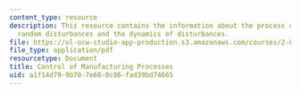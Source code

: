 ```yaml
---
content_type: resource
description: This resource contains the information about the process control hierarchy,
  random disturbances and the dynamics of disturbances.
file: https://ol-ocw-studio-app-production.s3.amazonaws.com/courses/2-830j-control-of-manufacturing-processes-sma-6303-spring-2008/a1f14d799b707e608c86fad39bd74665_lecture20.pdf
file_type: application/pdf
resourcetype: Document
title: Control of Manufacturing Processes
uid: a1f14d79-9b70-7e60-8c86-fad39bd74665
---
```

